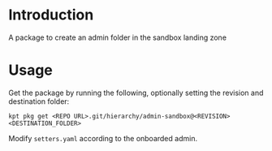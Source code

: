 # Introduction 
A package to create an admin folder in the sandbox landing zone

# Usage
Get the package by running the following, optionally setting the revision and destination folder:

`kpt pkg get <REPO URL>.git/hierarchy/admin-sandbox@<REVISION> <DESTINATION_FOLDER>`

Modify `setters.yaml` according to the onboarded admin.